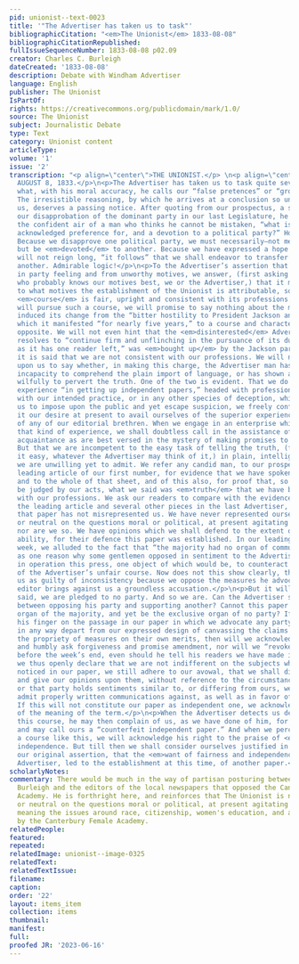 ```yaml
---
pid: unionist--text-0023
title: '"The Advertiser has taken us to task"'
bibliographicCitation: "<em>The Unionist</em> 1833-08-08"
bibliographicCitationRepublished: 
fullIssueSequenceNumber: 1833-08-08 p02.09
creator: Charles C. Burleigh
dateCreated: '1833-08-08'
description: Debate with Windham Advertiser
language: English
publisher: The Unionist
IsPartOf: 
rights: https://creativecommons.org/publicdomain/mark/1.0/
source: The Unionist
subject: Journalistic Debate
type: Text
category: Unionist content
articleType: 
volume: '1'
issue: '2'
transcription: "<p align=\"center\">THE UNIONIST.</p> \n<p align=\"center\">BROOKLYN,
  AUGUST 8, 1833.</p>\n<p>The Advertiser has taken us to task quite severely, for
  what, with his moral accuracy, he calls our “false pretences” or “gross inconsistency.”
  The irresistible reasoning, by which he arrives at a conclusion so unfavorable to
  us, deserves a passing notice. After quoting from our prospectus, a sentence showing
  our disapprobation of the dominant party in our last Legislature, he goes on with
  the confident air of a man who thinks he cannot be mistaken, “what is this but an
  acknowledged preference for, and a devotion to a political party?” How conclusive!
  Because we disapprove one political party, we must necessarily—not merely approve,
  but be <em>devoted</em> to another. Because we have expressed a hope that one party
  will not reign long, “it follows” that we shall endeavor to transfer the rule to
  another. Admirable logic!</p>\n<p>To the Advertiser’s assertion that the paper originated
  in party feeling and from unworthy motives, we answer, (first asking by the way,
  who probably knows our motives best, we or the Advertiser,) that it matters little
  to what motives the establishment of the Unionist is attributable, so long as its
  <em>course</em> is fair, upright and consistent with its professions. If the Advertiser
  will pursue such a course, we will promise to say nothing about the motives which
  induced its change from the “bitter hostility to President Jackson and his friends”
  which it manifested “for nearly five years,” to a course and character diametrically
  opposite. We will not even hint that the <em>disinterested</em> Advertiser which
  resolves to “continue firm and unflinching in the pursuance of its duty, so long
  as it has one reader left,” was <em>bought up</em> by the Jackson party.</p>\n<p>But
  it is said that we are not consistent with our professions. We will not take it
  upon us to say whether, in making this charge, the Advertiser man has exposed his
  incapacity to comprehend the plain import of language, or has shown a disposition,
  wilfully to pervert the truth. One of the two is evident. That we do not possess
  experience “in getting up independent papers,” headed with professions at variance
  with our intended practice, or in any other species of deception, which would enable
  us to impose upon the public and yet escape suspicion, we freely confess; nor is
  it our desire at present to avail ourselves of the superior experience in such matters
  of any of our editorial brethren. When we engage in an enterprise which requires
  that kind of experience, we shall doubtless call in the assistance of such of our
  acquaintance as are best versed in the mystery of making promises to be “revoked.”
  But that we are incompetent to the easy task of telling the truth, (for we consider
  it easy, whatever the Advertiser may think of it,) in plain, intelligible language,
  we are unwilling yet to admit. We refer any candid man, to our prospectus, and the
  leading article of our first number, for evidence that we have spoken intelligibly;
  and to the whole of that sheet, and of this also, for proof that, so far as we can
  be judged by our acts, what we said was <em>truth</em> that we have been consistent
  with our professions. We ask our readers to compare with the evidence thus collected,
  the leading article and several other pieces in the last Advertiser, and say if
  that paper has not misrepresented us. We have never represented ourselves as indifferent
  or neutral on the questions moral or political, at present agitating the community,
  nor are we so. We have opinions which we shall defend to the extent of our poor
  ability, for their defence this paper was established. In our leading article last
  week, we alluded to the fact that “the majority had no organ of communication,”
  as one reason why some gentlemen opposed in sentiment to the Advertiser, had put
  in operation this press, one object of which would be, to counteract the effect
  of the Advertiser’s unfair course. Now does not this show clearly, that in charging
  us as guilty of inconsistency because we oppose the measures he advocates, the Advertiser
  editor brings against us a groundless accusation.</p>\n<p>But it will perhaps be
  said, we are pledged to no party. And so we are. Can the Advertiser see no difference
  between opposing his party and supporting another? Cannot this paper be made the
  organ of the majority, and yet be the exclusive organ of no party? If he will lay
  his finger on the passage in our paper in which we advocate any party as such, or
  in any way depart from our expressed design of canvassing the claims of men and
  the propriety of measures on their own merits, then will we acknowledge our offence,
  and humbly ask forgiveness and promise amendment, nor will we “revoke our promise”
  before the week’s end, even should he tell his readers we have made it.</p>\n<p>While
  we thus openly declare that we are not indifferent on the subjects which have been
  noticed in our paper, we still adhere to our avowal, that we shall discuss them
  and give our opinions upon them, without reference to the circumstances that this
  or that party holds sentiments similar to, or differing from ours, we shall also
  admit properly written communications against, as well as in favor of our views.
  If this will not constitute our paper as independent one, we acknowledge our ignorance
  of the meaning of the term.</p>\n<p>When the Advertiser detects us departing from
  this course, he may then complain of us, as we have done of him, for being one sided,
  and may call ours a “counterfeit independent paper.” And when we perceive him pursuing
  a course like this, we will acknowledge his right to the praise of <em>genuine</em>
  independence. But till then we shall consider ourselves justified in adhering to
  our original assertion, that the <em>want of fairness and independence </em>in the
  Advertiser, led to the establishment at this time, of another paper.</p>"
scholarlyNotes: 
commentary: There would be much in the way of partisan posturing between Charles C.
  Burleigh and the editors of the local newspapers that opposed the Canterbury Female
  Academy. He is forthright here, and reinforces that The Unionist is not "indifferent
  or neutral on the questions moral or political, at present agitating the community,"
  meaning the issues around race, citizenship, women's education, and abolition raised
  by the Canterbury Female Academy.
relatedPeople: 
featured: 
repeated: 
relatedImage: unionist--image-0325
relatedText: 
relatedTextIssue: 
filename: 
caption: 
order: '22'
layout: items_item
collection: items
thumbnail: 
manifest: 
full: 
proofed JR: '2023-06-16'
---
```


